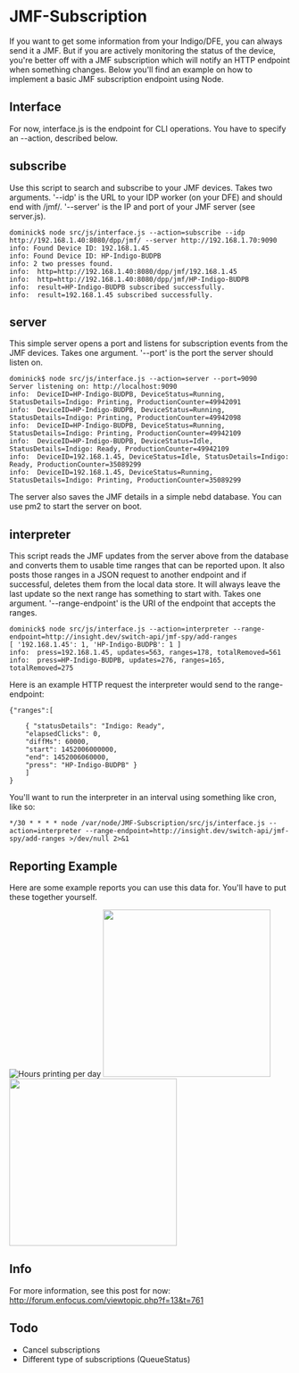 # JMF-Subscription
If you want to get some information from your Indigo/DFE, you can always send it a JMF. But if you are actively monitoring the status of the device, you're better off with a JMF subscription which will notify an HTTP endpoint when something changes. Below you'll find an example on how to implement a basic JMF subscription endpoint using Node.

## Interface
For now, interface.js is the endpoint for CLI operations. You have to specify an --action, described below. 

## subscribe
Use this script to search and subscribe to your JMF devices. Takes two arguments. '--idp' is the URL to your IDP worker (on your DFE) and should end with /jmf/. '--server' is the IP and port of your JMF server (see server.js).

```
dominick$ node src/js/interface.js --action=subscribe --idp http://192.168.1.40:8080/dpp/jmf/ --server http://192.168.1.70:9090
info: Found Device ID: 192.168.1.45
info: Found Device ID: HP-Indigo-BUDPB
info: 2 two presses found.
info:  http=http://192.168.1.40:8080/dpp/jmf/192.168.1.45
info:  http=http://192.168.1.40:8080/dpp/jmf/HP-Indigo-BUDPB
info:  result=HP-Indigo-BUDPB subscribed successfully.
info:  result=192.168.1.45 subscribed successfully.
```

## server
This simple server opens a port and listens for subscription events from the JMF devices. Takes one argument. '--port' is the port the server should listen on.

```
dominick$ node src/js/interface.js --action=server --port=9090
Server listening on: http://localhost:9090
info:  DeviceID=HP-Indigo-BUDPB, DeviceStatus=Running, StatusDetails=Indigo: Printing, ProductionCounter=49942091
info:  DeviceID=HP-Indigo-BUDPB, DeviceStatus=Running, StatusDetails=Indigo: Printing, ProductionCounter=49942098
info:  DeviceID=HP-Indigo-BUDPB, DeviceStatus=Running, StatusDetails=Indigo: Printing, ProductionCounter=49942109
info:  DeviceID=HP-Indigo-BUDPB, DeviceStatus=Idle, StatusDetails=Indigo: Ready, ProductionCounter=49942109
info:  DeviceID=192.168.1.45, DeviceStatus=Idle, StatusDetails=Indigo: Ready, ProductionCounter=35089299
info:  DeviceID=192.168.1.45, DeviceStatus=Running, StatusDetails=Indigo: Printing, ProductionCounter=35089299

```

The server also saves the JMF details in a simple nebd database. You can use pm2 to start the server on boot.

## interpreter
This script reads the JMF updates from the server above from the database and converts them to usable time ranges that can be reported upon. It also posts those ranges in a JSON request to another endpoint and if successful, deletes them from the local data store. It will always leave the last update so the next range has something to start with. Takes one argument. '--range-endpoint' is the URI of the endpoint that accepts the ranges.

```
dominick$ node src/js/interface.js --action=interpreter --range-endpoint=http://insight.dev/switch-api/jmf-spy/add-ranges
[ '192.168.1.45': 1, 'HP-Indigo-BUDPB': 1 ]
info:  press=192.168.1.45, updates=563, ranges=178, totalRemoved=561
info:  press=HP-Indigo-BUDPB, updates=276, ranges=165, totalRemoved=275

```

Here is an example HTTP request the interpreter would send to the range-endpoint:

```
{"ranges":[ 
    
    { "statusDetails": "Indigo: Ready",
    "elapsedClicks": 0,
    "diffMs": 60000,
    "start": 1452006000000,
    "end": 1452006060000,
    "press": "HP-Indigo-BUDPB" }
    ]
}
```

You'll want to run the interpreter in an interval using something like cron, like so:

```
*/30 * * * * node /var/node/JMF-Subscription/src/js/interface.js --action=interpreter --range-endpoint=http://insight.dev/switch-api/jmf-spy/add-ranges >/dev/null 2>&1
```

## Reporting Example
Here are some example reports you can use this data for. You'll have to put these together yourself.

![Hours printing per day](https://i.imgur.com/38bRPFB.png)
<img src="https://i.imgur.com/Tj8OAvB.png" height="300">
<img src="https://i.imgur.com/2bZAJDD.png" height="300">

## Info
For more information, see this post for now: http://forum.enfocus.com/viewtopic.php?f=13&t=761

## Todo
- Cancel subscriptions
- Different type of subscriptions (QueueStatus)
